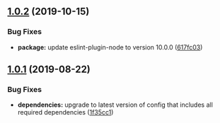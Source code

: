 ## [1.0.2](https://github.com/call-a3/standard/compare/1.0.1...1.0.2) (2019-10-15)


### Bug Fixes

* **package:** update eslint-plugin-node to version 10.0.0 ([617fc03](https://github.com/call-a3/standard/commit/617fc03))

## [1.0.1](https://github.com/call-a3/standard/compare/1.0.0...1.0.1) (2019-08-22)


### Bug Fixes

* **dependencies:** upgrade to latest version of config that includes all required dependencies ([1f35cc1](https://github.com/call-a3/standard/commit/1f35cc1))
